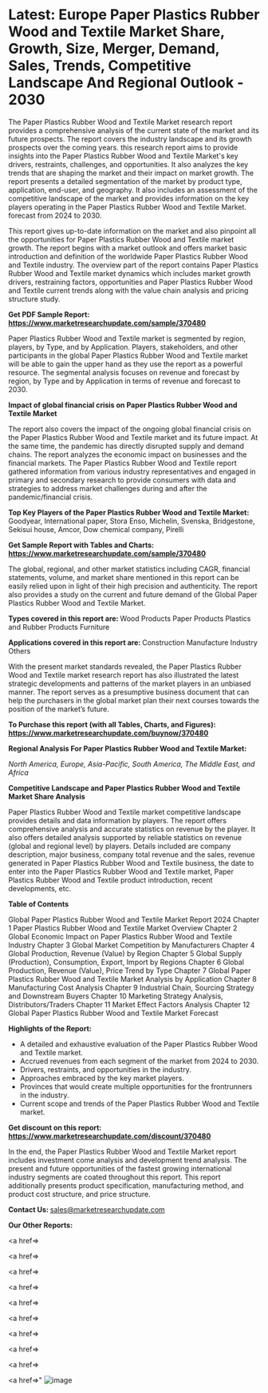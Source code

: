 # Latest: Europe Paper Plastics Rubber Wood and Textile Market Share, Growth, Size, Merger, Demand, Sales, Trends, Competitive Landscape And Regional Outlook - 2030

The Paper Plastics Rubber Wood and Textile Market research report provides a comprehensive analysis of the current state of the market and its future prospects. The report covers the industry landscape and its growth prospects over the coming years. this research report aims to provide insights into the Paper Plastics Rubber Wood and Textile Market's key drivers, restraints, challenges, and opportunities. It also analyzes the key trends that are shaping the market and their impact on market growth. The report presents a detailed segmentation of the market by product type, application, end-user, and geography. It also includes an assessment of the competitive landscape of the market and provides information on the key players operating in the Paper Plastics Rubber Wood and Textile Market. forecast from 2024 to 2030.

This report gives up-to-date information on the market and also pinpoint all the opportunities for Paper Plastics Rubber Wood and Textile market growth. The report begins with a market outlook and offers market basic introduction and definition of the worldwide Paper Plastics Rubber Wood and Textile industry. The overview part of the report contains Paper Plastics Rubber Wood and Textile market dynamics which includes market growth drivers, restraining factors, opportunities and Paper Plastics Rubber Wood and Textile current trends along with the value chain analysis and pricing structure study.

<strong><b>Get PDF Sample Report: <a href=https://www.marketresearchupdate.com/sample/370480>https://www.marketresearchupdate.com/sample/370480</a></b></strong>

Paper Plastics Rubber Wood and Textile market is segmented by region, players, by Type, and by Application. Players, stakeholders, and other participants in the global Paper Plastics Rubber Wood and Textile market will be able to gain the upper hand as they use the report as a powerful resource. The segmental analysis focuses on revenue and forecast by region, by Type and by Application in terms of revenue and forecast to 2030.

<strong><b>Impact of global financial crisis on Paper Plastics Rubber Wood and Textile Market</b></strong>

The report also covers the impact of the ongoing global financial crisis on the Paper Plastics Rubber Wood and Textile market and its future impact. At the same time, the pandemic has directly disrupted supply and demand chains. The report analyzes the economic impact on businesses and the financial markets. The Paper Plastics Rubber Wood and Textile report gathered information from various industry representatives and engaged in primary and secondary research to provide consumers with data and strategies to address market challenges during and after the pandemic/financial crisis.

<strong><b>Top Key Players of the Paper Plastics Rubber Wood and Textile Market:
</b></strong>Goodyear, International paper, Stora Enso, Michelin, Svenska, Bridgestone, Sekisui house, Amcor, Dow chemical company, Pirelli<strong><b>
</b></strong>

<strong><b>Get Sample Report with Tables and Charts: <a href=https://www.marketresearchupdate.com/sample/370480>https://www.marketresearchupdate.com/sample/370480</a></b></strong>

The global, regional, and other market statistics including CAGR, financial statements, volume, and market share mentioned in this report can be easily relied upon in light of their high precision and authenticity. The report also provides a study on the current and future demand of the Global Paper Plastics Rubber Wood and Textile Market.

<strong><b>Types covered in this report are:
</b></strong>Wood Products
Paper Products
Plastics and Rubber Products
Furniture<strong><b>
</b></strong>

<strong><b>Applications covered in this report are:
</b></strong>Construction
Manufacture
Industry
Others<strong><b>
</b></strong>

With the present market standards revealed, the Paper Plastics Rubber Wood and Textile market research report has also illustrated the latest strategic developments and patterns of the market players in an unbiased manner. The report serves as a presumptive business document that can help the purchasers in the global market plan their next courses towards the position of the market’s future.

<strong><b>To Purchase this report (with all Tables, Charts, and Figures): <a href=https://www.marketresearchupdate.com/buynow/370480>https://www.marketresearchupdate.com/buynow/370480</a></b></strong>

<strong><b>Regional Analysis For Paper Plastics Rubber Wood and Textile Market:</b></strong>

<em><i>North America, Europe, Asia-Pacific, South America, The Middle East, and Africa</i></em>

<strong><b>Competitive Landscape and Paper Plastics Rubber Wood and Textile Market Share Analysis</b></strong>

Paper Plastics Rubber Wood and Textile market competitive landscape provides details and data information by players. The report offers comprehensive analysis and accurate statistics on revenue by the player. It also offers detailed analysis supported by reliable statistics on revenue (global and regional level) by players. Details included are company description, major business, company total revenue and the sales, revenue generated in Paper Plastics Rubber Wood and Textile business, the date to enter into the Paper Plastics Rubber Wood and Textile market, Paper Plastics Rubber Wood and Textile product introduction, recent developments, etc.

<strong><b>Table of Contents</b></strong>

Global Paper Plastics Rubber Wood and Textile Market Report 2024
Chapter 1 Paper Plastics Rubber Wood and Textile Market Overview
Chapter 2 Global Economic Impact on Paper Plastics Rubber Wood and Textile Industry
Chapter 3 Global Market Competition by Manufacturers
Chapter 4 Global Production, Revenue (Value) by Region
Chapter 5 Global Supply (Production), Consumption, Export, Import by Regions
Chapter 6 Global Production, Revenue (Value), Price Trend by Type
Chapter 7 Global Paper Plastics Rubber Wood and Textile Market Analysis by Application
Chapter 8 Manufacturing Cost Analysis
Chapter 9 Industrial Chain, Sourcing Strategy and Downstream Buyers
Chapter 10 Marketing Strategy Analysis, Distributors/Traders
Chapter 11 Market Effect Factors Analysis
Chapter 12 Global Paper Plastics Rubber Wood and Textile Market Forecast

<strong><b>Highlights of the Report:</b></strong>

- A detailed and exhaustive evaluation of the Paper Plastics Rubber Wood and Textile market.
- Accrued revenues from each segment of the market from 2024 to 2030.
- Drivers, restraints, and opportunities in the industry.
- Approaches embraced by the key market players.
- Provinces that would create multiple opportunities for the frontrunners in the industry.
- Current scope and trends of the Paper Plastics Rubber Wood and Textile market.

<strong><b>Get discount on this report: <a href=https://www.marketresearchupdate.com/discount/370480>https://www.marketresearchupdate.com/discount/370480</a></b></strong>

In the end, the Paper Plastics Rubber Wood and Textile Market report includes investment come analysis and development trend analysis. The present and future opportunities of the fastest growing international industry segments are coated throughout this report. This report additionally presents product specification, manufacturing method, and product cost structure, and price structure.

<strong><b>Contact Us:
</b></strong>sales@marketresearchupdate.com

<strong>Our Other Reports:</strong>

<a href=></a>

<a href=></a>

<a href=></a>

<a href=></a>

<a href=></a>

<a href=></a>

<a href=></a>

<a href=></a>

<a href=></a>

<a href=></a>"
![image](https://github.com/Gayatrikarjule/Market-Analysis-360/assets/97346546/1408dd70-48a5-44b1-9baf-9912b267b1d5)
